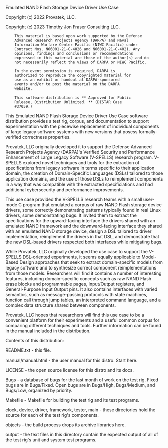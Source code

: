 
Emulated NAND Flash Storage Device Driver Use Case

Copyright (c) 2022 Provatek, LLC.

Copyright (c) 2023 Timothy Jon Fraser Consulting LLC.

        This material is based upon work supported by the Defense
        Advanced Research Projects Agency (DARPA) and Naval
        Information Warfare Center Pacific (NIWC Pacific) under
        Contract Nos. N66001-21-C-4026 and N66001-21-C-4021. Any
        opinions, findings and conclusions or recommendations
        expressed in this material are those of the author(s) and do
        not necessarily reflect the views of DARPA or NIWC Pacific.

        In the event permission is required, DARPA is
        authorized to reproduce the copyrighted material for
        use as an exhibit or handout at DARPA-sponsored
        events and/or to post the material on the DARPA
        website.

        This software distribution is ** Approved for Public
        Release, Distribution Unlimited. ** (DISTAR Case
        #37059.)


This Emulated NAND Flash Storage Device Driver Use Case software
distribution provides a test rig, corpus, and documentation to support
experimentation with the piecewise replacement of individual
components of large legacy software systems with new versions that
posess formally-verified correctness properties.

Provatek, LLC originally developed it to support the Defense Advanced
Research Projects Agency (DARPA)'s Verified Security and Performance
Enhancement of Large Legacy Software (V-SPELLS) research program.
V-SPELLS explored novel techniques and tools for the extraction of
specifications from legacy software in terms specific to their
application domain, the creation of Domain-Specific Languages (DSLs)
tailored to those application domains, and the use of those DSLs to
reimplement components in a way that was compatible with the extracted
specificiations and had additional cybersecurity and performance
improvements.

This use case provided the V-SPELLS research teams with a small
user-mode C program that emulated a corpus of raw NAND Flash storage
device drivers, some correctly demonstrating patterns typically found
in real Linux drivers, some demonstrating bugs.  It invited them to
extract the specifications for the upward-facing interface the drivers
shared with an emulated NAND framework and the downward-facing
interface they shared with an emulated NAND storage device, design a
DSL tailored to driver implementation, reimplement the drivers in that
DSL, and demonstrate that the new DSL-based drivers respected both
interfaces while mitigating bugs.

While Provatek, LLC originally developed the use case to support the
V-SPELLS DSL-oriented experiments, it seems equally applicable to
Model-Based Design approaches that seek to extract domain-specific
models from legacy software and to synthesize correct component
reimplementations from those models.  Researchers will find it
contains a number of interesting features, including domain-specific
concepts such as raw NAND Flash erase blocks and programmable pages,
Input/Output registers, and General-Purpose Input Output pins.  It
also contains interfaces with varied semantics, such as
message-passing protocols with state machines, function call through
jump tables, an interpreted command language, and a complex data
structure shared between components.

Provatek, LLC hopes that researchers will find this use case to be a
convenient platform for their experiments and a useful common corpus
for comparing different techniques and tools.  Further information can
be found in the manual included in the distribution.


Contents of this distribution:

README.txt         - this file.

manual/manual.html - the user manual for this distro.  Start here.

LICENSE            - the open source license for this distro and its
                     docs.

Bugs               - a database of bugs for the last month of work on
                     the test rig.  Fixed bugs are in Bugs/Fixed.
                     Open bugs are in Bugs/High, Bugs/Medium, and
                     Bugs/Low, organized by priority.

Makefile           - Makefile for building the test rig and its test
                     programs.

clock, device, driver, framework, tester, main - these directories
                     hold the source for each of the test rig's
                     components.

objects            - the build process drops its archive libraries
                     here.

output             - the text files in this directory contain the
                     expected output of all of the test rig's unit and
                     system test programs.